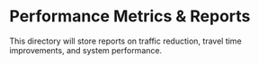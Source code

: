 # Performance Metrics & Reports
This directory will store reports on traffic reduction, travel time improvements, and system performance.
